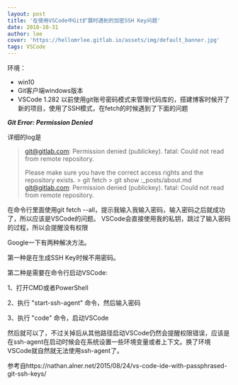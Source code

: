 ```yaml
---
layout: post
title: '在使用VSCode中Git扩展时遇到的加密SSH Key问题'
date: 2018-10-31
author: lee
cover: 'https://hellomrlee.gitlab.io/assets/img/default_banner.jpg'
tags: VSCode
---
```


环境：
- win10
- Git客户端windows版本
- VSCode 1.282
以前使用git账号密码模式来管理代码库的，搭建博客时候开了新的项目，使用了SSH模式，在fetch的时候遇到了下面的问题

***Git Error: Permission Denied***

详细的log是



>git@gitlab.com: Permission denied (publickey).
>fatal: Could not read from remote repository.
>
>Please make sure you have the correct access rights
>and the repository exists.
>\> git fetch
>\> git show :_posts/about.md
>git@gitlab.com: Permission denied (publickey).
>fatal: Could not read from remote repository.



在命令行里面使用git fetch --all，提示我输入我输入密码，输入密码之后就成功了，所以应该是VSCode的问题。
VSCode会直接使用我的私钥，跳过了输入密码的过程，所以会提醒没有权限


Google一下有两种解决方法。


第一种是在生成SSH Key时候不用密码。


第二种是需要在命令行启动VSCode:


1、打开CMD或者PowerShell

2、执行 "start-ssh-agent" 命令，然后输入密码

3、执行 "code" 命令，启动VSCode


然后就可以了，不过关掉后从其他路径启动VSCode仍然会提醒权限错误，应该是在ssh-agent在启动时候会在系统设置一些环境变量或者上下文。换了环境VSCode就自然就无法使用ssh-agent了。




参考自https://nathan.alner.net/2015/08/24/vs-code-ide-with-passphrased-git-ssh-keys/



